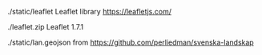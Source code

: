 
./static/leaflet
Leaflet library https://leafletjs.com/

./leaflet.zip
Leaflet 1.7.1

./static/lan.geojson
from https://github.com/perliedman/svenska-landskap
